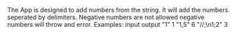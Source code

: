 The App is designed to add numbers from the string.
It will add the numbers seperated by delimiters.
Negative numbers are not allowed negative numbers will throw and error.
Examples:
input       output
"1"         1
"1,5"       6
"//;\n1;2"  3